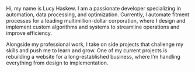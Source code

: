 Hi, my name is Lucy Haskew. I am a passionate developer specializing in automation, data processing, and optimization. Currently, I automate fitment processes for a leading multimillion-dollar corporation, where I design and implement custom algorithms and systems to streamline operations and improve efficiency.

Alongside my professional work, I take on side projects that challenge my skills and push me to learn and grow. One of my current projects is rebuilding a website for a long-established business, where I’m handling everything from design to implementation.
